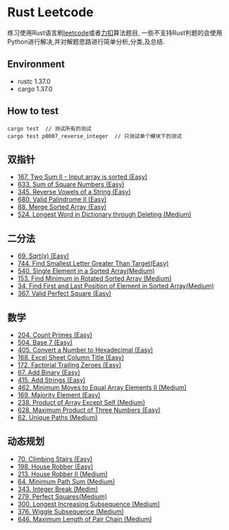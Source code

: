 # Rust Leetcode
练习使用Rust语言刷[leetcode](https://leetcode.com/problemset/all/)或者[力扣](https://leetcode-cn.com/problemset/all/)算法题目, 一些不支持Rust判题的会使用Python进行解决,并对解题思路进行简单分析,分类,及总结.

## Environment
- rustc 1.37.0
- cargo 1.37.0

## How to test
```
cargo test  // 测试所有的测试
cargo test p0007_reverse_integer  // 只测试单个模块下的测试
```

## 双指针
- [167. Two Sum II - Input array is sorted (Easy)](https://leetcode.com/problems/two-sum-ii-input-array-is-sorted/)
- [633. Sum of Square Numbers (Easy)](https://leetcode.com/problems/sum-of-square-numbers/)
- [345. Reverse Vowels of a String (Easy)](https://leetcode.com/problems/reverse-vowels-of-a-string/)
- [680. Valid Palindrome II (Easy)](https://leetcode.com/problems/valid-palindrome-ii/)
- [88. Merge Sorted Array (Easy)](https://leetcode.com/problems/merge-sorted-array/)
- [524. Longest Word in Dictionary through Deleting (Medium)](https://leetcode.com/problems/longest-word-in-dictionary-through-deleting/)

## 二分法
- [69. Sqrt(x) (Easy)](https://leetcode.com/problems/sqrtx/)
- [744. Find Smallest Letter Greater Than Target(Easy)](https://leetcode.com/problems/find-smallest-letter-greater-than-target/)
- [540. Single Element in a Sorted Array(Medium)](https://leetcode.com/problems/single-element-in-a-sorted-array/)
- [153. Find Minimum in Rotated Sorted Array (Medium)](https://leetcode.com/problems/find-minimum-in-rotated-sorted-array/)
- [34. Find First and Last Position of Element in Sorted Array(Medium)](https://leetcode.com/problems/find-first-and-last-position-of-element-in-sorted-array/)
- [367. Valid Perfect Square (Easy)](https://leetcode.com/problems/valid-perfect-square/)

## 数学
- [204. Count Primes (Easy)](https://leetcode.com/problems/count-primes/)
- [504. Base 7 (Easy)](https://leetcode.com/problems/base-7/)
- [405. Convert a Number to Hexadecimal (Easy)](https://leetcode.com/problems/convert-a-number-to-hexadecimal/)
- [168. Excel Sheet Column Title (Easy)](https://leetcode.com/problems/excel-sheet-column-title/)
- [172. Factorial Trailing Zeroes (Easy)](https://leetcode.com/problems/factorial-trailing-zeroes/)
- [67. Add Binary (Easy)](https://leetcode.com/problems/add-binary/)
- [415. Add Strings (Easy)](https://leetcode.com/problems/add-strings/)
- [462. Minimum Moves to Equal Array Elements II (Medium)](https://leetcode.com/problems/minimum-moves-to-equal-array-elements-ii/)
- [169. Majority Element (Easy)](https://leetcode.com/problems/majority-element/)
- [238. Product of Array Except Self (Medium)](https://leetcode.com/problems/product-of-array-except-self/)
- [628. Maximum Product of Three Numbers (Easy)](https://leetcode.com/problems/maximum-product-of-three-numbers/)
- [62. Unique Paths (Medium)](https://leetcode.com/problems/unique-paths/)

## 动态规划
- [70. Climbing Stairs (Easy)](https://leetcode.com/problems/climbing-stairs/)
- [198. House Robber (Easy)](https://leetcode.com/problems/house-robber/)
- [213. House Robber II (Medium)](https://leetcode.com/problems/house-robber-ii/)
- [64. Minimum Path Sum (Medium)](https://leetcode.com/problems/minimum-path-sum/)
- [343. Integer Break (Medim)](https://leetcode.com/problems/integer-break/)
- [279. Perfect Squares(Medium)](https://leetcode.com/problems/perfect-squares/)
- [300. Longest Increasing Subsequence (Medium)](https://leetcode.com/problems/longest-increasing-subsequence/)
- [376. Wiggle Subsequence (Medium)](https://leetcode.com/problems/wiggle-subsequence/)
- [646. Maximum Length of Pair Chain (Medium)](https://leetcode.com/problems/maximum-length-of-pair-chain/)
